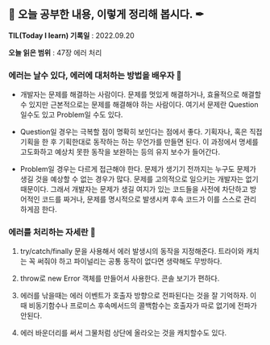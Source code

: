 ## 📕 오늘 공부한 내용, 이렇게 정리해 봅시다. ✒

**TIL(Today I learn) 기록일** : 2022.09.20

**오늘 읽은 범위** : 47장 에러 처리

### 에러는 날수 있다, 에러에 대처하는 방법을 배우자 📑

- 개발자는 문제를 해결하는 사람이다. 문제를 멋있게 해결하거나, 효율적으로 해결할 수 있지만 근본적으로는 문제를 해결해야 하는 사람이다. 여기서 문제란 Question일수도 있고 Problem일 수도 있다.

- Question일 경우는 극복할 점이 명확히 보인다는 점에서 좋다. 기획자나, 혹은 직접 기획을 한 후 기획한대로 동작하는 하는 무언가를 만들면 된다. 이 과정에서 명세를 고도화하고 예상치 못한 동작을 보완하는 등의 유지 보수가 들어간다.

- Problem일 경우는 다르게 접근해야 한다. 문제가 생기기 전까지는 누구도 문제가 생길 것을 예상할 수 없는 경우가 많다. 문제를 고의적으로 일으키는 개발자는 없기 때문이다. 그래서 개발자는 문제가 생길 여지가 있는 코드들을 사전에 차단하고 방어적인 코드를 짜거나, 문제를 명시적으로 발생시켜 후속 코드가 이를 스스로 관리하게끔 한다.

### 에러를 처리하는 자세란 📑

1. try/catch/finally 문을 사용해서 에러 발생시의 동작을 지정해준다. 트라이와 캐치는 꼭 써줘야 하고 파이널리는 공통 동작이 없다면 생략해도 무방하다.

2. throw로 new Error 객체를 만들어서 사용한다. 콘솔 보기가 편하다.

3. 에러를 낚을때는 에러 이벤트가 호출자 방향으로 전파된다는 것을 잘 기억하자. 이때 비동기함수나 프로미스 후속메서드의 콜백함수는 호출자가 따로 없기에 전파가 안된다.

4. 에러 바운더리를 써서 그물처럼 상단에 올라오는 것을 캐치할수도 있다.
